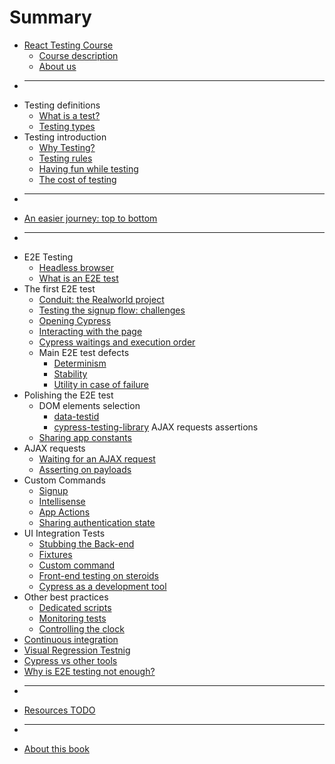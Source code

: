 # Summary

- [React Testing Course](README.md)
  - [Course description](book/course-description.md)
  - [About us](book/about-us.md)
- ***
- Testing definitions
  - [What is a test?](book/what-is-a-test.md)
  - [Testing types](book/testing-types.md)
- Testing introduction
  - [Why Testing?](book/why-testing.md)
  - [Testing rules](book/testing-rules.md)
  - [Having fun while testing](book/having-fun-while-testing.md)
  - [The cost of testing](book/the-cost-of-testing.md)
- ***
- [An easier journey: top to bottom](book/top-to-bottom.md)
- ***
- E2E Testing
  - [Headless browser](book/headless-browser.md)
  - [What is an E2E test](book/what-is-an-e2e-test.md)
- The first E2E test
  - [Conduit: the Realworld project](book/the-realworld-project.md)
  - [Testing the signup flow: challenges](book/signup-flow-challenges.md)
  - [Opening Cypress](book/opening-cypress.md)
  - [Interacting with the page](book/interacting-with-the-page.md)
  - [Cypress waitings and execution order](book/cypress-waitings-and-execution-order.md)
  - Main E2E test defects
    - [Determinism](book/e2e-test-defects-determinism.md)
    - [Stability](book/e2e-test-defects-stability.md)
    - [Utility in case of failure](book/utility-in-case-of-failure.md)
- Polishing the E2E test
  - DOM elements selection
    - [data-testid](book/dom-elements-selection.md)
    - [cypress-testing-library](book/cypress-testing-library.md)
      AJAX requests assertions
  - [Sharing app constants](book/app-constants.md)
- AJAX requests
  - [Waiting for an AJAX request](book/waiting-for-ajax-request.md)
  - [Asserting on payloads](book/payload-assertions.md)
- Custom Commands
  - [Signup](book/signup-custom-command.md)
  - [Intellisense](book/custom-command-intellisense.md)
  - [App Actions](book/app-actions.md)
  - [Sharing authentication state](book/sharing-authentication-state.md)
- UI Integration Tests
  - [Stubbing the Back-end](book/stubbing-the-backend.md)
  - [Fixtures](book/fixtures.md)
  - [Custom command](book/integration-custom-command.md)
  - [Front-end testing on steroids](book/front-end-testing-on-steroids.md)
  - [Cypress as a development tool](book/cypress-as-a-development-tool.md)
- Other best practices
  - [Dedicated scripts](book/dedicated-scripts.md)
  - [Monitoring tests](book/monitoring-tests.md)
  - [Controlling the clock](book/controlling-the-clock.md)
- [Continuous integration](book/continuous-integration.md)
- [Visual Regression Testnig](book/visual-regression-testing.md)
- [Cypress vs other tools](book/cypress-vs-other-tools.md)
- [Why is E2E testing not enough?](book/why-is-e2e-testing-not-enough.md)
- ***
- [Resources TODO](book/resources.md)
- ***
- [About this book](book/about-the-book.md)
